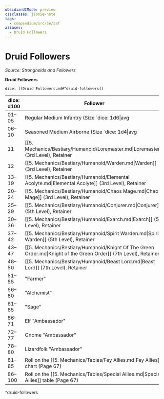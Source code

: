 ```yaml
---
obsidianUIMode: preview
cssclasses: json5e-note
tags:
  - compendium/src/5e/saf
aliases:
  - Druid Followers
---
```

# Druid Followers
*Source: Strongholds and Followers* 

**Druid Followers**

`dice: [[Druid Followers.md#^druid-followers]]`

| dice: d100 | Follower |
|------------|----------|
| 01–05 | Regular Medium Infantry (Size `dice: 1d6\|avg|noform` (`1d6`)), Unit |
| 06–10 | Seasoned Medium Airborne (Size `dice: 1d4\|avg|noform` (`1d4`)), Unit |
| 11 | [[5. Mechanics/Bestiary/Humanoid/Loremaster.md\|Loremaster]] (3rd Level), Retainer |
| 12 | [[5. Mechanics/Bestiary/Humanoid/Warden.md\|Warden]] (3rd Level), Retainer |
| 13–19 | [[5. Mechanics/Bestiary/Humanoid/Elemental Acolyte.md\|Elemental Acolyte]] (3rd Level), Retainer |
| 20–24 | [[5. Mechanics/Bestiary/Humanoid/Chaos Mage.md\|Chaos Mage]] (3rd Level), Retainer |
| 25–29 | [[5. Mechanics/Bestiary/Humanoid/Conjurer.md\|Conjurer]] (5th Level), Retainer |
| 30–36 | [[5. Mechanics/Bestiary/Humanoid/Exarch.md\|Exarch]] (5th Level), Retainer |
| 37–42 | [[5. Mechanics/Bestiary/Humanoid/Spirit Warden.md\|Spirit Warden]] (5th Level), Retainer |
| 43–47 | [[5. Mechanics/Bestiary/Humanoid/Knight Of The Green Order.md\|Knight of the Green Order]] (7th Level), Retainer |
| 48–50 | [[5. Mechanics/Bestiary/Humanoid/Beast Lord.md\|Beast Lord]] (7th Level), Retainer |
| 51–55 | "Farmer" |
| 56–60 | "Alchemist" |
| 61–65 | "Sage" |
| 66–71 | Elf "Ambassador" |
| 72–77 | Gnome "Ambassador" |
| 78–80 | Lizardfolk "Ambassador" |
| 81–85 | Roll on the [[5. Mechanics/Tables/Fey Allies.md\|Fey Allies]] chart (Page 67)  |
| 86–100 |  Roll on the [[5. Mechanics/Tables/Special Allies.md\|Special Allies]] table (Page 67) |
^druid-followers
